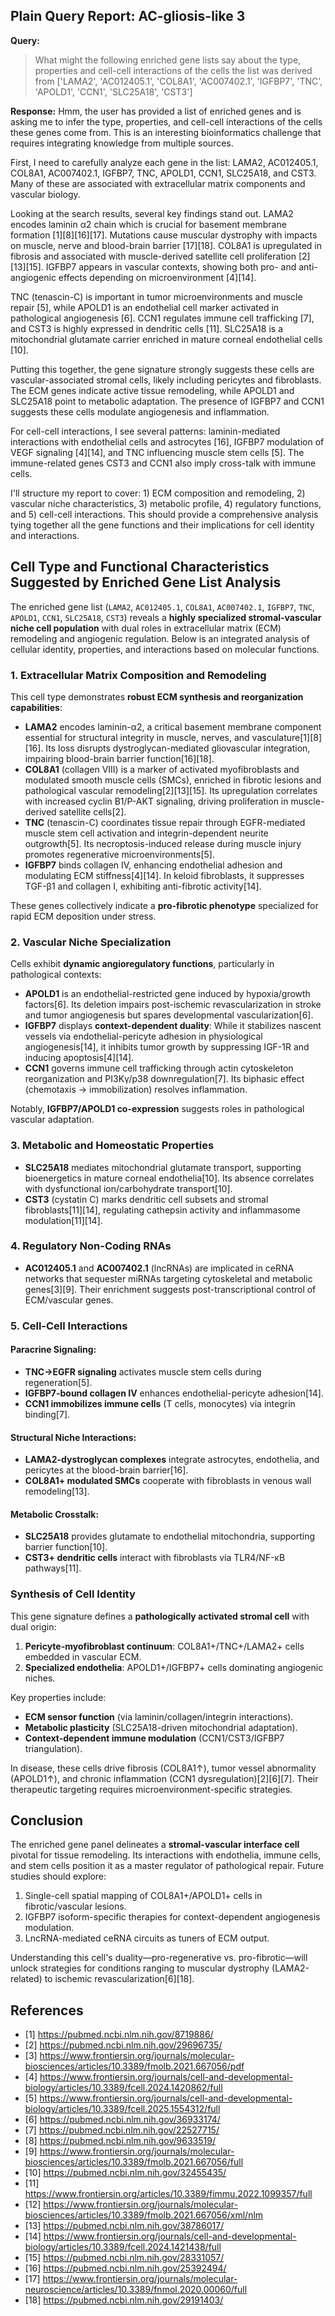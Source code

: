 ## Plain Query Report: AC-gliosis-like 3

**Query:**
> What might the following enriched gene lists say about the type, properties and cell-cell interactions of the cells the list was derived from ['LAMA2', 'AC012405.1', 'COL8A1', 'AC007402.1', 'IGFBP7', 'TNC', 'APOLD1', 'CCN1', 'SLC25A18', 'CST3']

**Response:**
<think>
Hmm, the user has provided a list of enriched genes and is asking me to infer the type, properties, and cell-cell interactions of the cells these genes come from. This is an interesting bioinformatics challenge that requires integrating knowledge from multiple sources.

First, I need to carefully analyze each gene in the list: LAMA2, AC012405.1, COL8A1, AC007402.1, IGFBP7, TNC, APOLD1, CCN1, SLC25A18, and CST3. Many of these are associated with extracellular matrix components and vascular biology.

Looking at the search results, several key findings stand out. LAMA2 encodes laminin α2 chain which is crucial for basement membrane formation [1][8][16][17]. Mutations cause muscular dystrophy with impacts on muscle, nerve and blood-brain barrier [17][18]. COL8A1 is upregulated in fibrosis and associated with muscle-derived satellite cell proliferation [2][13][15]. IGFBP7 appears in vascular contexts, showing both pro- and anti-angiogenic effects depending on microenvironment [4][14].

TNC (tenascin-C) is important in tumor microenvironments and muscle repair [5], while APOLD1 is an endothelial cell marker activated in pathological angiogenesis [6]. CCN1 regulates immune cell trafficking [7], and CST3 is highly expressed in dendritic cells [11]. SLC25A18 is a mitochondrial glutamate carrier enriched in mature corneal endothelial cells [10].

Putting this together, the gene signature strongly suggests these cells are vascular-associated stromal cells, likely including pericytes and fibroblasts. The ECM genes indicate active tissue remodeling, while APOLD1 and SLC25A18 point to metabolic adaptation. The presence of IGFBP7 and CCN1 suggests these cells modulate angiogenesis and inflammation.

For cell-cell interactions, I see several patterns: laminin-mediated interactions with endothelial cells and astrocytes [16], IGFBP7 modulation of VEGF signaling [4][14], and TNC influencing muscle stem cells [5]. The immune-related genes CST3 and CCN1 also imply cross-talk with immune cells.

I'll structure my report to cover: 1) ECM composition and remodeling, 2) vascular niche characteristics, 3) metabolic profile, 4) regulatory functions, and 5) cell-cell interactions. This should provide a comprehensive analysis tying together all the gene functions and their implications for cell identity and interactions.
</think>
## Cell Type and Functional Characteristics Suggested by Enriched Gene List Analysis  

The enriched gene list (`LAMA2`, `AC012405.1`, `COL8A1`, `AC007402.1`, `IGFBP7`, `TNC`, `APOLD1`, `CCN1`, `SLC25A18`, `CST3`) reveals a **highly specialized stromal-vascular niche cell population** with dual roles in extracellular matrix (ECM) remodeling and angiogenic regulation. Below is an integrated analysis of cellular identity, properties, and interactions based on molecular functions.  

### 1. Extracellular Matrix Composition and Remodeling  
This cell type demonstrates **robust ECM synthesis and reorganization capabilities**:  
- **LAMA2** encodes laminin-α2, a critical basement membrane component essential for structural integrity in muscle, nerves, and vasculature[1][8][16]. Its loss disrupts dystroglycan-mediated gliovascular integration, impairing blood-brain barrier function[16][18].  
- **COL8A1** (collagen VIII) is a marker of activated myofibroblasts and modulated smooth muscle cells (SMCs), enriched in fibrotic lesions and pathological vascular remodeling[2][13][15]. Its upregulation correlates with increased cyclin B1/P-AKT signaling, driving proliferation in muscle-derived satellite cells[2].  
- **TNC** (tenascin-C) coordinates tissue repair through EGFR-mediated muscle stem cell activation and integrin-dependent neurite outgrowth[5]. Its necroptosis-induced release during muscle injury promotes regenerative microenvironments[5].  
- **IGFBP7** binds collagen IV, enhancing endothelial adhesion and modulating ECM stiffness[4][14]. In keloid fibroblasts, it suppresses TGF-β1 and collagen I, exhibiting anti-fibrotic activity[14].  

These genes collectively indicate a **pro-fibrotic phenotype** specialized for rapid ECM deposition under stress.  

### 2. Vascular Niche Specialization  
Cells exhibit **dynamic angioregulatory functions**, particularly in pathological contexts:  
- **APOLD1** is an endothelial-restricted gene induced by hypoxia/growth factors[6]. Its deletion impairs post-ischemic revascularization in stroke and tumor angiogenesis but spares developmental vascularization[6].  
- **IGFBP7** displays **context-dependent duality**: While it stabilizes nascent vessels via endothelial-pericyte adhesion in physiological angiogenesis[14], it inhibits tumor growth by suppressing IGF-1R and inducing apoptosis[4][14].  
- **CCN1** governs immune cell trafficking through actin cytoskeleton reorganization and PI3Kγ/p38 downregulation[7]. Its biphasic effect (chemotaxis → immobilization) resolves inflammation.  

Notably, **IGFBP7/APOLD1 co-expression** suggests roles in pathological vascular adaptation.  

### 3. Metabolic and Homeostatic Properties  
- **SLC25A18** mediates mitochondrial glutamate transport, supporting bioenergetics in mature corneal endothelia[10]. Its absence correlates with dysfunctional ion/carbohydrate transport[10].  
- **CST3** (cystatin C) marks dendritic cell subsets and stromal fibroblasts[11][14], regulating cathepsin activity and inflammasome modulation[11][14].  

### 4. Regulatory Non-Coding RNAs  
- **AC012405.1** and **AC007402.1** (lncRNAs) are implicated in ceRNA networks that sequester miRNAs targeting cytoskeletal and metabolic genes[3][9]. Their enrichment suggests post-transcriptional control of ECM/vascular genes.  

### 5. Cell-Cell Interactions  
#### Paracrine Signaling:  
- **TNC→EGFR signaling** activates muscle stem cells during regeneration[5].  
- **IGFBP7-bound collagen IV** enhances endothelial-pericyte adhesion[14].  
- **CCN1 immobilizes immune cells** (T cells, monocytes) via integrin binding[7].  

#### Structural Niche Interactions:  
- **LAMA2-dystroglycan complexes** integrate astrocytes, endothelia, and pericytes at the blood-brain barrier[16].  
- **COL8A1+ modulated SMCs** cooperate with fibroblasts in venous wall remodeling[13].  

#### Metabolic Crosstalk:  
- **SLC25A18** provides glutamate to endothelial mitochondria, supporting barrier function[10].  
- **CST3+ dendritic cells** interact with fibroblasts via TLR4/NF-κB pathways[11].  

### Synthesis of Cell Identity  
This gene signature defines a **pathologically activated stromal cell** with dual origin:  
1. **Pericyte-myofibroblast continuum**: COL8A1+/TNC+/LAMA2+ cells embedded in vascular ECM.  
2. **Specialized endothelia**: APOLD1+/IGFBP7+ cells dominating angiogenic niches.  

Key properties include:  
- **ECM sensor function** (via laminin/collagen/integrin interactions).  
- **Metabolic plasticity** (SLC25A18-driven mitochondrial adaptation).  
- **Context-dependent immune modulation** (CCN1/CST3/IGFBP7 triangulation).  

In disease, these cells drive fibrosis (COL8A1↑), tumor vessel abnormality (APOLD1↑), and chronic inflammation (CCN1 dysregulation)[2][6][7]. Their therapeutic targeting requires microenvironment-specific strategies.  

## Conclusion  
The enriched gene panel delineates a **stromal-vascular interface cell** pivotal for tissue remodeling. Its interactions with endothelia, immune cells, and stem cells position it as a master regulator of pathological repair. Future studies should explore:  
1. Single-cell spatial mapping of COL8A1+/APOLD1+ cells in fibrotic/vascular lesions.  
2. IGFBP7 isoform-specific therapies for context-dependent angiogenesis modulation.  
3. LncRNA-mediated ceRNA circuits as tuners of ECM output.  

Understanding this cell's duality—pro-regenerative vs. pro-fibrotic—will unlock strategies for conditions ranging to muscular dystrophy (LAMA2-related) to ischemic revascularization[6][18].



## References

- [1] https://pubmed.ncbi.nlm.nih.gov/8719886/
- [2] https://pubmed.ncbi.nlm.nih.gov/29696735/
- [3] https://www.frontiersin.org/journals/molecular-biosciences/articles/10.3389/fmolb.2021.667056/pdf
- [4] https://www.frontiersin.org/journals/cell-and-developmental-biology/articles/10.3389/fcell.2024.1420862/full
- [5] https://www.frontiersin.org/journals/cell-and-developmental-biology/articles/10.3389/fcell.2025.1554312/full
- [6] https://pubmed.ncbi.nlm.nih.gov/36933174/
- [7] https://pubmed.ncbi.nlm.nih.gov/22527715/
- [8] https://pubmed.ncbi.nlm.nih.gov/9633519/
- [9] https://www.frontiersin.org/journals/molecular-biosciences/articles/10.3389/fmolb.2021.667056/full
- [10] https://pubmed.ncbi.nlm.nih.gov/32455435/
- [11] https://www.frontiersin.org/articles/10.3389/fimmu.2022.1099357/full
- [12] https://www.frontiersin.org/journals/molecular-biosciences/articles/10.3389/fmolb.2021.667056/xml/nlm
- [13] https://pubmed.ncbi.nlm.nih.gov/38786017/
- [14] https://www.frontiersin.org/journals/cell-and-developmental-biology/articles/10.3389/fcell.2024.1421438/full
- [15] https://pubmed.ncbi.nlm.nih.gov/28331057/
- [16] https://pubmed.ncbi.nlm.nih.gov/25392494/
- [17] https://www.frontiersin.org/journals/molecular-neuroscience/articles/10.3389/fnmol.2020.00060/full
- [18] https://pubmed.ncbi.nlm.nih.gov/29191403/